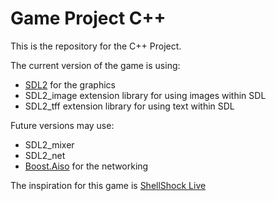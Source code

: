 # Game Project C++

This is the repository for the C++ Project.

The current version of the game is using: 
- [SDL2](https://www.libsdl.org/) for the graphics
- SDL2_image extension library for using images within SDL
- SDL2_tff extension library for using text within SDL

Future versions may use:
- SDL2_mixer
- SDL2_net
- [Boost.Aiso](https://www.boost.org/) for the networking

The inspiration for this game is [ShellShock Live](https://store.steampowered.com/app/326460/ShellShock_Live/)